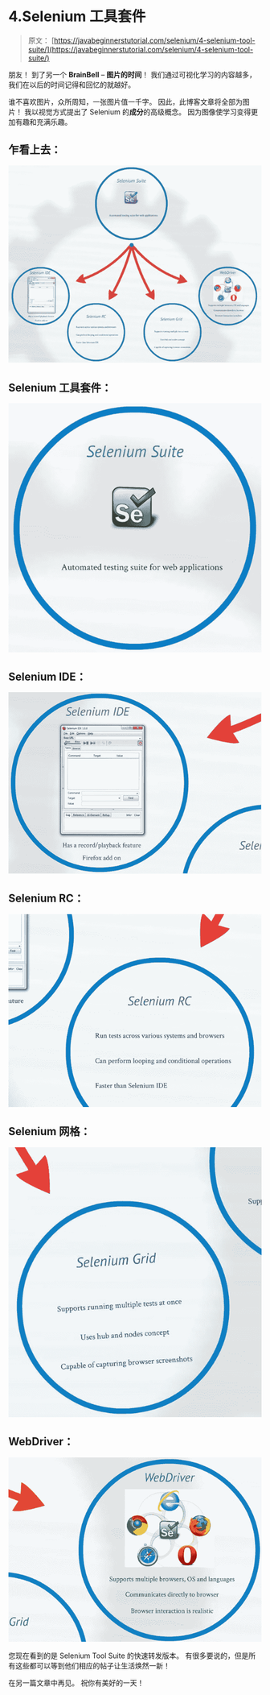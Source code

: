 # 4.Selenium 工具套件

> 原文： [https://javabeginnerstutorial.com/selenium/4-selenium-tool-suite/](https://javabeginnerstutorial.com/selenium/4-selenium-tool-suite/)

朋友！ 到了另一个 **BrainBell** – **图片的时间**！ 我们通过可视化学习的内容越多，我们在以后的时间记得和回忆的就越好。

谁不喜欢图片，众所周知，一张图片值一千字。 因此，此博客文章将全部为图片！ 我以视觉方式提出了 Selenium 的**成分**的高级概念。 因为图像使学习变得更加有趣和充满乐趣。

## 乍看上去：

![Tool Suite](img/8e286186b65b419bbdc1fe0cdff8be9e.png)

## Selenium 工具套件：

![Selenium Tool Suite](img/34d16ae3d7b6d041d142c13fd26c34f2.png)

## Selenium IDE：

![Selenium IDE](img/0c6448622aca188620682d4dc8601a17.png)

## Selenium RC：

![Selenium RC](img/c90e69316462ea684972dd173f0768e2.png)

## Selenium 网格：

![Selenium Grid](img/6ad56196c67b0aa1e4fef1ee097947b5.png)

## WebDriver：

![WebDriver](img/64b7c246e4a1c08c0a4822b11de89a6a.png)

您现在看到的是 Selenium Tool Suite 的快速转发版本。 有很多要说的，但是所有这些都可以等到他们相应的帖子让生活焕然一新！

在另一篇文章中再见。 祝你有美好的一天！

